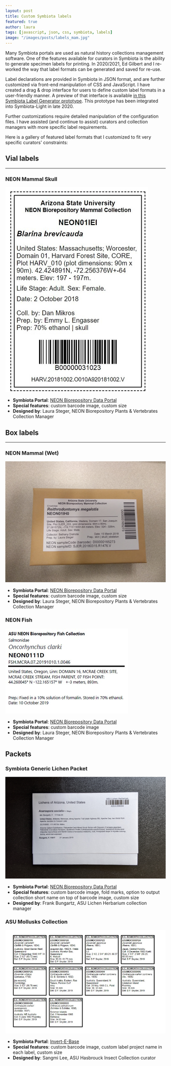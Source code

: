 ```yaml
---
layout: post
title: Custom Symbiota labels
featured: true
author: laura
tags: [javascript, json, css, symbiota, labels]
image: "/images/posts/labels_mam.jpg"
---
```


Many Symbiota portals are used as natural history collections management software. One of the features available for curators in Symbiota is the ability to generate specimen labels for printing.
In 2020/2021, Ed Gilbert and I re-worked the way that label formats can be generated and saved for re-use.

Label declarations are provided in Symbiota in JSON format, and are further customized via front-end manipulation of CSS and JavaScript. I have created a drag & drop interface for users to define custom label formats in a user-friendly manner. A preview of that interface is available [in this Symbiota Label Generator prototype](https://laura.rochaprado.com/symbiota-label-generator/). This prototype has been integrated into Symbiota-Light in late 2020.

Further customizations require detailed manipulation of the configuration files. I have assisted (and continue to assist) curators and collection managers with more specific label requirements.

Here is a gallery of featured label formats that I customized to fit very specific curators' constraints:

## Vial labels

---

### NEON Mammal Skull

![image tooltip here](/images/posts/label_neon_skull_vial.jpg)

- **Symbiota Portal**: [NEON Biorepository Data Portal](https://biorepo.neonscience.org/)
- **Special features**: custom barcode image, custom size
- **Designed by**: Laura Steger, NEON Biorepository Plants & Vertebrates Collection Manager

## Box labels

---

### NEON Mammal (Wet)

![image tooltip here](/images/posts/label_neon_mam_box.jpg)

- **Symbiota Portal**: [NEON Biorepository Data Portal](https://biorepo.neonscience.org/)
- **Special features**: custom barcode image, custom size
- **Designed by**: Laura Steger, NEON Biorepository Plants & Vertebrates Collection Manager

### NEON Fish

![image tooltip here](/images/posts/label_neon_fish.jpg)

- **Symbiota Portal**: [NEON Biorepository Data Portal](https://biorepo.neonscience.org/)
- **Special features**: custom barcode image
- **Designed by**: Laura Steger, NEON Biorepository Plants & Vertebrates Collection Manager

## Packets

### Symbiota Generic Lichen Packet

![image tooltip here](/images/posts/packet_asu_lichen.jpg)

- **Symbiota Portal**: [NEON Biorepository Data Portal](https://biorepo.neonscience.org/)
- **Special features**: custom barcode image, fold marks, option to output collection short name on top of barcode image, custom size
- **Designed by**: Frank Bungartz, ASU Lichen Herbarium collection manager

### ASU Mollusks Collection

![image tooltip here](/images/posts/label_asumoc_box.jpg)

- **Symbiota Portal**: [Invert-E-Base](https://invertebase.org/)
- **Special features**: custom barcode image, custom label project name in each label, custom size
- **Designed by**: Sangmi Lee, ASU Hasbrouck Insect Collection curator
